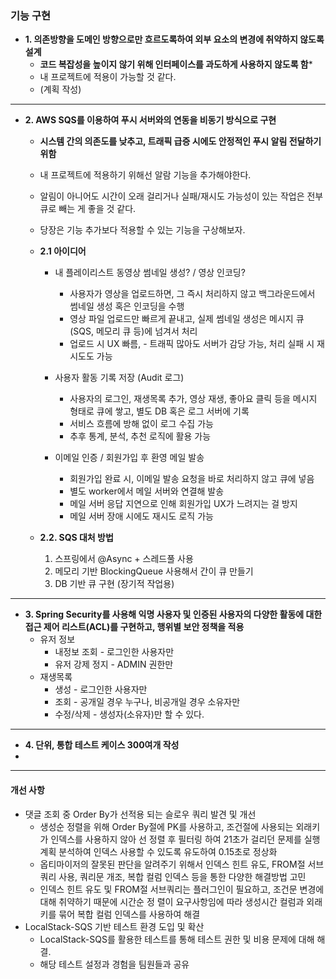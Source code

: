 ### 기능 구현

- **1. 의존방향을 도메인 방향으로만 흐르도록하여 외부 요소의 변경에 취약하지 않도록 설계**
	- **코드 복잡성을 높이지 않기 위해 인터페이스를 과도하게 사용하지 않도록 함***
	- 내 프로젝트에 적용이 가능할 것 같다.
	- (계획 작성)
---
 - **2. AWS SQS를 이용하여 푸시 서버와의 연동을 비동기 방식으로 구현**
	- **시스템 간의 의존도를 낮추고, 트래픽 급증 시에도 안정적인 푸시 알림 전달하기 위함**
	- 내 프로젝트에 적용하기 위해선 알람 기능을 추가해야한다.
	- 알림이 아니어도 시간이 오래 걸리거나 실패/재시도 가능성이 있는 작업은 전부 큐로 빼는 게 좋을 것 같다.
	- 당장은 기능 추가보다 적용할 수 있는 기능을 구상해보자.
	
	- **2.1 아이디어**
		- 내 플레이리스트 동영상 썸네일 생성? / 영상 인코딩?
			- 사용자가 영상을 업로드하면, 그 즉시 처리하지 않고 백그라운드에서 썸네일 생성 혹은 인코딩을 수행
			- 영상 파일 업로드만 빠르게 끝내고,  실제 썸네일 생성은 메시지 큐(SQS, 메모리 큐 등)에 넘겨서 처리
			-  업로드 시 UX 빠름, - 트래픽 많아도 서버가 감당 가능, 처리 실패 시 재시도도 가능
		
		- 사용자 활동 기록 저장 (Audit 로그)
			- 사용자의 로그인, 재생목록 추가, 영상 재생, 좋아요 클릭 등을 메시지 형태로 큐에 쌓고, 별도 DB 혹은 로그 서버에 기록
			- 서비스 흐름에 방해 없이 로그 수집 가능
			- 추후 통계, 분석, 추천 로직에 활용 가능
		  
		- 이메일 인증 / 회원가입 후 환영 메일 발송
			- 회원가입 완료 시, 이메일 발송 요청을 바로 처리하지 않고 큐에 넣음
			- 별도 worker에서 메일 서버와 연결해 발송
			- 메일 서버 응답 지연으로 인해 회원가입 UX가 느려지는 걸 방지
			- 메일 서버 장애 시에도 재시도 로직 가능
		  
	- **2.2. SQS 대처 방법**
		1. 스프링에서 @Async + 스레드풀 사용
		2. 메모리 기반 BlockingQueue 사용해서 간이 큐 만들기
		3. DB 기반 큐 구현 (장기적 작업용)
  ---
- **3. Spring Security를 사용해 익명 사용자 및 인증된 사용자의 다양한 활동에 대한 접근 제어 리스트(ACL)를 구현하고, 행위별 보안 정책을 적용**
	- 유저 정보 
		- 내정보 조회 - 로그인한 사용자만
		- 유저 강제 정지 - ADMIN 권한만
	- 재생목록
		- 생성 - 로그인한 사용자만
		- 조회 - 공개일 경우 누구나, 비공개일 경우 소유자만
		- 수정/삭제 - 생성자(소유자)만 할 수 있다.
---
- **4. 단위, 통합 테스트 케이스 300여개 작성**
- 
---

#### 개선 사항 
- 댓글 조회 중 Order By가 선적용 되는 슬로우 쿼리 발견 및 개선 
	- 생성순 정렬을 위해 Order By절에 PK를 사용하고, 조건절에 사용되는 외래키가 인덱스를 사용하지 않아 선 정렬 후 필터링 하여 21초가 걸리던 문제를 실행계획 분석하여 인덱스 사용할 수 있도록 유도하여 0.15초로 정상화 
	- 옵티마이저의 잘못된 판단을 알려주기 위해서 인덱스 힌트 유도, FROM절 서브쿼리 사용, 쿼리문 개조, 복합 컬럼 인덱스 등을 통한 다양한 해결방법 고민 
	- 인덱스 힌트 유도 및 FROM절 서브쿼리는 플러그인이 필요하고, 조건문 변경에 대해 취약하기 때문에 시간순 정 렬이 요구사항임에 따라 생성시간 컬럼과 외래키를 묶어 복합 컬럼 인덱스를 사용하여 해결 
- LocalStack-SQS 기반 테스트 환경 도입 및 확산 
	- LocalStack-SQS를 활용한 테스트를 통해 테스트 권한 및 비용 문제에 대해 해결. 
	- 해당 테스트 설정과 경험을 팀원들과 공유